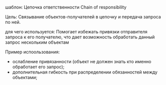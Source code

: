 шаблон: Цепочка ответственности Chain of responsibility

Цель:
Связывание объектов-получателей в цепочку и передача запроса по ней.

для чего используется:
Помогает избежать привязки отправителя запроса к его получателю, что дает возможность обработать данный запрос нескольким объектам

Пример испоользования:

- ослабление привязанности (объект не должен знать кто именно обработает его запрос);
- дополнительная гибкость при распределении обязанностей между объектами;